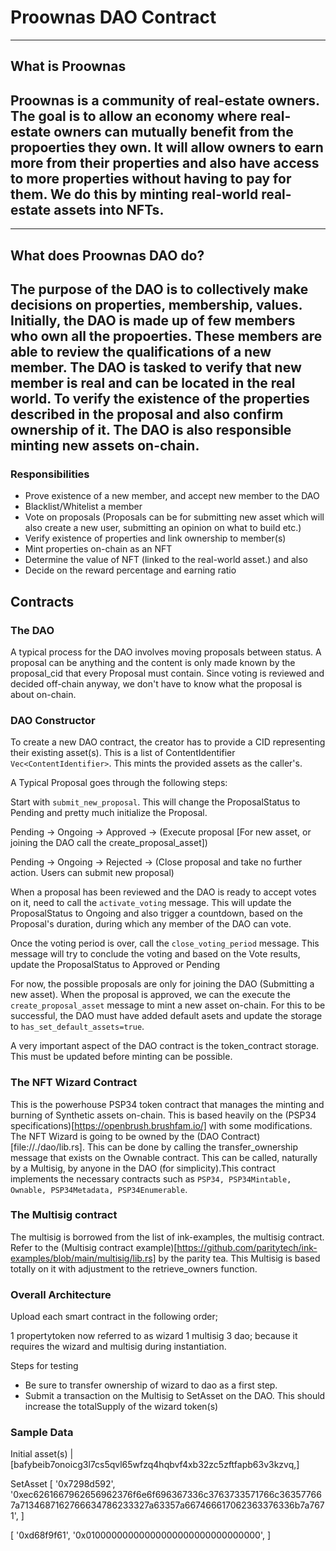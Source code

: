 # Proownas DAO Contract

---

## What is Proownas

## Proownas is a community of real-estate owners. The goal is to allow an economy where real-estate owners can mutually benefit from the propoerties they own. It will allow owners to earn more from their properties and also have access to more properties without having to pay for them. We do this by minting real-world real-estate assets into NFTs.

---

## What does Proownas DAO do?

## The purpose of the DAO is to collectively make decisions on properties, membership, values. Initially, the DAO is made up of few members who own all the propoerties. These members are able to review the qualifications of a new member. The DAO is tasked to verify that new member is real and can be located in the real world. To verify the existence of the properties described in the proposal and also confirm ownership of it. The DAO is also responsible minting new assets on-chain.

### Responsibilities

- Prove existence of a new member, and accept new member to the DAO
- Blacklist/Whitelist a member
- Vote on proposals (Proposals can be for submitting new asset which will also create a new user, submitting an opinion on what to build etc.)
- Verify existence of properties and link ownership to member(s)
- Mint properties on-chain as an NFT
- Determine the value of NFT (linked to the real-world asset.) and also
- Decide on the reward percentage and earning ratio

## Contracts

### The DAO

A typical process for the DAO involves moving proposals between status. A proposal can be anything and the content is only made known by the proposal_cid that every Proposal must contain. Since voting is reviewed and decided off-chain anyway, we don't have to know what the proposal is about on-chain.

### DAO Constructor

To create a new DAO contract, the creator has to provide a CID representing their existing asset(s). This is a list of ContentIdentifier `Vec<ContentIdentifier>`. This mints the provided assets as the caller's.

A Typical Proposal goes through the following steps:

Start with `submit_new_proposal`. This will change the ProposalStatus to Pending and pretty much initialize the Proposal.

Pending -> Ongoing -> Approved -> (Execute proposal [For new asset, or joining the DAO call the create_proposal_asset])

Pending -> Ongoing -> Rejected -> (Close proposal and take no further action. Users can submit new proposal)

When a proposal has been reviewed and the DAO is ready to accept votes on it, need to call the `activate_voting` message. This will update the ProposalStatus to Ongoing and also trigger a countdown, based on the Proposal's duration, during which any member of the DAO can vote.

Once the voting period is over, call the `close_voting_period` message. This message will try to conclude the voting and based on the Vote results, update the ProposalStatus to Approved or Pending

For now, the possible proposals are only for joining the DAO (Submitting a new asset). When the proposal is approved, we can the execute the `create_proposal_asset` message to mint a new asset on-chain. For this to be successful, the DAO must have added default asets and update the storage to `has_set_default_assets=true`.

A very important aspect of the DAO contract is the token_contract storage. This must be updated before minting can be possible.

### The NFT Wizard Contract

This is the powerhouse PSP34 token contract that manages the minting and burning of Synthetic assets on-chain. This is based heavily on the (PSP34 specifications)[https://openbrush.brushfam.io/] with some modifications. The NFT Wizard is going to be owned by the (DAO Contract)[file://./dao/lib.rs]. This can be done by calling the transfer_ownership message that exists on the Ownable contract. This can be called, naturally by a Multisig, by anyone in the DAO (for simplicity).This contract implements the necessary contracts such as
`PSP34, PSP34Mintable, Ownable, PSP34Metadata, PSP34Enumerable`.

### The Multisig contract

The multisig is borrowed from the list of ink-examples, the multisig contract. Refer to the (Multisig contract example)[https://github.com/paritytech/ink-examples/blob/main/multisig/lib.rs] by the parity tea. This Multisig is based totally on it with adjustment to the retrieve_owners function.

### Overall Architecture

Upload each smart contract in the following order;

1 propertytoken now referred to as wizard
1 multisig
3 dao; because it requires the wizard and multisig during instantiation.

Steps for testing

- Be sure to transfer ownership of wizard to dao as a first step.
- Submit a transaction on the Multisig to SetAsset on the DAO. This should increase the totalSupply of the wizard token(s)

### Sample Data

Initial asset(s) | [bafybeib7onoicg3l7cs5qvl65wfzq4hqbvf4xb32zc5zftfapb63v3kzvq,]

SetAsset
[
'0x7298d592',
'0xec6261667962656962376f6e6f696367336c3763733571766c363577667a7134687162766634786233327a63357a667466617062363376336b7a7671',
]

[
'0xd68f9f61',
'0x01000000000000000000000000000000',
]
